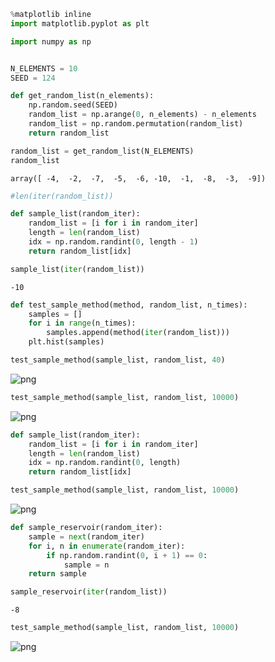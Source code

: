 ```python
%matplotlib inline
import matplotlib.pyplot as plt

import numpy as np


N_ELEMENTS = 10
SEED = 124
```


```python
def get_random_list(n_elements):
    np.random.seed(SEED)
    random_list = np.arange(0, n_elements) - n_elements
    random_list = np.random.permutation(random_list)
    return random_list

random_list = get_random_list(N_ELEMENTS)
random_list
```




    array([ -4,  -2,  -7,  -5,  -6, -10,  -1,  -8,  -3,  -9])




```python
#len(iter(random_list))
```


```python
def sample_list(random_iter):
    random_list = [i for i in random_iter]
    length = len(random_list)
    idx = np.random.randint(0, length - 1)
    return random_list[idx]

sample_list(iter(random_list))
```




    -10




```python
def test_sample_method(method, random_list, n_times):
    samples = []
    for i in range(n_times):
        samples.append(method(iter(random_list)))
    plt.hist(samples)

test_sample_method(sample_list, random_list, 40)
```


![png](output_4_0.png)



```python
test_sample_method(sample_list, random_list, 10000)
```


![png](output_5_0.png)



```python
def sample_list(random_iter):
    random_list = [i for i in random_iter]
    length = len(random_list)
    idx = np.random.randint(0, length)
    return random_list[idx]

test_sample_method(sample_list, random_list, 10000)
```


![png](output_6_0.png)



```python
def sample_reservoir(random_iter):
    sample = next(random_iter)
    for i, n in enumerate(random_iter):
        if np.random.randint(0, i + 1) == 0:
            sample = n
    return sample

sample_reservoir(iter(random_list))
```




    -8




```python
test_sample_method(sample_list, random_list, 10000)
```


![png](output_8_0.png)



```python

```
